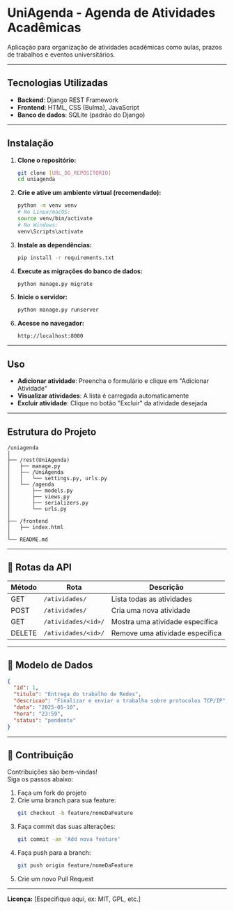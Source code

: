 # UniAgenda - Agenda de Atividades Acadêmicas

Aplicação para organização de atividades acadêmicas como aulas, prazos de trabalhos e eventos universitários.

---

## Tecnologias Utilizadas

- **Backend**: Django REST Framework  
- **Frontend**: HTML, CSS (Bulma), JavaScript  
- **Banco de dados**: SQLite (padrão do Django)

---

## Instalação

1. **Clone o repositório:**
   ```bash
   git clone [URL_DO_REPOSITÓRIO]
   cd uniagenda
   ```

2. **Crie e ative um ambiente virtual (recomendado):**
   ```bash
   python -m venv venv
   # No Linux/macOS:
   source venv/bin/activate
   # No Windows:
   venv\Scripts\activate
   ```

3. **Instale as dependências:**
   ```bash
   pip install -r requirements.txt
   ```

4. **Execute as migrações do banco de dados:**
   ```bash
   python manage.py migrate
   ```

5. **Inicie o servidor:**
   ```bash
   python manage.py runserver
   ```

6. **Acesse no navegador:**
   ```
   http://localhost:8000
   ```

---

## Uso

- **Adicionar atividade**: Preencha o formulário e clique em "Adicionar Atividade"  
- **Visualizar atividades**: A lista é carregada automaticamente  
- **Excluir atividade**: Clique no botão "Excluir" da atividade desejada

---

## Estrutura do Projeto

```
/uniagenda
│
├── /rest(UniAgenda)
│   ├── manage.py
│   ├── /UniAgenda
│   │   └── settings.py, urls.py
│   └── /agenda
│       ├── models.py
│       ├── views.py
│       ├── serializers.py
│       └── urls.py
│
├── /frontend
│   ├── index.html
│
└── README.md
```

---

## 🔌 Rotas da API

| Método | Rota                | Descrição                       |
|--------|---------------------|----------------------------------|
| GET    | `/atividades/`      | Lista todas as atividades       |
| POST   | `/atividades/`      | Cria uma nova atividade         |
| GET    | `/atividades/<id>/` | Mostra uma atividade específica |
| DELETE | `/atividades/<id>/` | Remove uma atividade específica |

---

## 🧾 Modelo de Dados

```json
{
  "id": 1,
  "titulo": "Entrega do trabalho de Redes",
  "descricao": "Finalizar e enviar o trabalho sobre protocolos TCP/IP",
  "data": "2025-05-10",
  "hora": "23:59",
  "status": "pendente"
}
```

---

## 🤝 Contribuição

Contribuições são bem-vindas!  
Siga os passos abaixo:

1. Faça um fork do projeto  
2. Crie uma branch para sua feature:
   ```bash
   git checkout -b feature/nomeDaFeature
   ```
3. Faça commit das suas alterações:
   ```bash
   git commit -am 'Add nova feature'
   ```
4. Faça push para a branch:
   ```bash
   git push origin feature/nomeDaFeature
   ```
5. Crie um novo Pull Request

---

**Licença:** [Especifique aqui, ex: MIT, GPL, etc.]